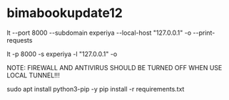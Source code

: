 # bimabookupdate12

lt --port 8000 --subdomain experiya --local-host "127.0.0.1" -o --print-requests
 
lt -p 8000 -s experiya -l "127.0.0.1" -o

NOTE: FIREWALL AND ANTIVIRUS SHOULD BE TURNED OFF WHEN USE LOCAL TUNNEL!!!

sudo apt install python3-pip -y
pip install -r requirements.txt
